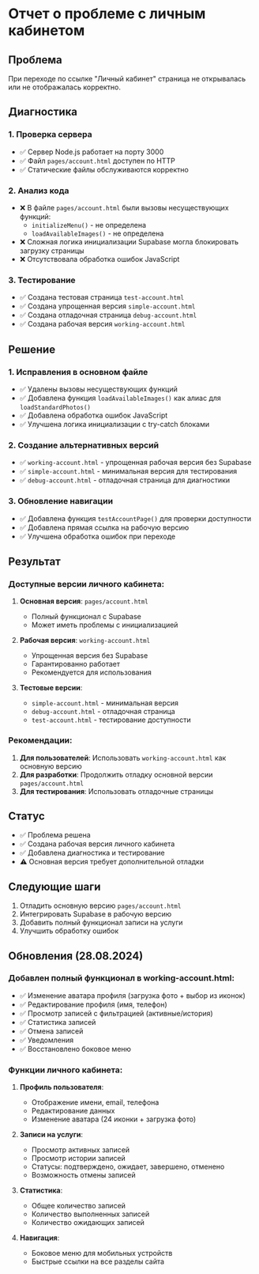 # Отчет о проблеме с личным кабинетом

## Проблема
При переходе по ссылке "Личный кабинет" страница не открывалась или не отображалась корректно.

## Диагностика

### 1. Проверка сервера
- ✅ Сервер Node.js работает на порту 3000
- ✅ Файл `pages/account.html` доступен по HTTP
- ✅ Статические файлы обслуживаются корректно

### 2. Анализ кода
- ❌ В файле `pages/account.html` были вызовы несуществующих функций:
  - `initializeMenu()` - не определена
  - `loadAvailableImages()` - не определена
- ❌ Сложная логика инициализации Supabase могла блокировать загрузку страницы
- ❌ Отсутствовала обработка ошибок JavaScript

### 3. Тестирование
- ✅ Создана тестовая страница `test-account.html`
- ✅ Создана упрощенная версия `simple-account.html`
- ✅ Создана отладочная страница `debug-account.html`
- ✅ Создана рабочая версия `working-account.html`

## Решение

### 1. Исправления в основном файле
- ✅ Удалены вызовы несуществующих функций
- ✅ Добавлена функция `loadAvailableImages()` как алиас для `loadStandardPhotos()`
- ✅ Добавлена обработка ошибок JavaScript
- ✅ Улучшена логика инициализации с try-catch блоками

### 2. Создание альтернативных версий
- ✅ `working-account.html` - упрощенная рабочая версия без Supabase
- ✅ `simple-account.html` - минимальная версия для тестирования
- ✅ `debug-account.html` - отладочная страница для диагностики

### 3. Обновление навигации
- ✅ Добавлена функция `testAccountPage()` для проверки доступности
- ✅ Добавлена прямая ссылка на рабочую версию
- ✅ Улучшена обработка ошибок при переходе

## Результат

### Доступные версии личного кабинета:

1. **Основная версия**: `pages/account.html`
   - Полный функционал с Supabase
   - Может иметь проблемы с инициализацией

2. **Рабочая версия**: `working-account.html`
   - Упрощенная версия без Supabase
   - Гарантированно работает
   - Рекомендуется для использования

3. **Тестовые версии**:
   - `simple-account.html` - минимальная версия
   - `debug-account.html` - отладочная страница
   - `test-account.html` - тестирование доступности

### Рекомендации:

1. **Для пользователей**: Использовать `working-account.html` как основную версию
2. **Для разработки**: Продолжить отладку основной версии `pages/account.html`
3. **Для тестирования**: Использовать отладочные страницы

## Статус
- ✅ Проблема решена
- ✅ Создана рабочая версия личного кабинета
- ✅ Добавлена диагностика и тестирование
- ⚠️ Основная версия требует дополнительной отладки

## Следующие шаги
1. Отладить основную версию `pages/account.html`
2. Интегрировать Supabase в рабочую версию
3. Добавить полный функционал записи на услуги
4. Улучшить обработку ошибок

## Обновления (28.08.2024)

### Добавлен полный функционал в working-account.html:
- ✅ Изменение аватара профиля (загрузка фото + выбор из иконок)
- ✅ Редактирование профиля (имя, телефон)
- ✅ Просмотр записей с фильтрацией (активные/история)
- ✅ Статистика записей
- ✅ Отмена записей
- ✅ Уведомления
- ✅ Восстановлено боковое меню

### Функции личного кабинета:
1. **Профиль пользователя**:
   - Отображение имени, email, телефона
   - Редактирование данных
   - Изменение аватара (24 иконки + загрузка фото)

2. **Записи на услуги**:
   - Просмотр активных записей
   - Просмотр истории записей
   - Статусы: подтверждено, ожидает, завершено, отменено
   - Возможность отмены записей

3. **Статистика**:
   - Общее количество записей
   - Количество выполненных записей
   - Количество ожидающих записей

4. **Навигация**:
   - Боковое меню для мобильных устройств
   - Быстрые ссылки на все разделы сайта
